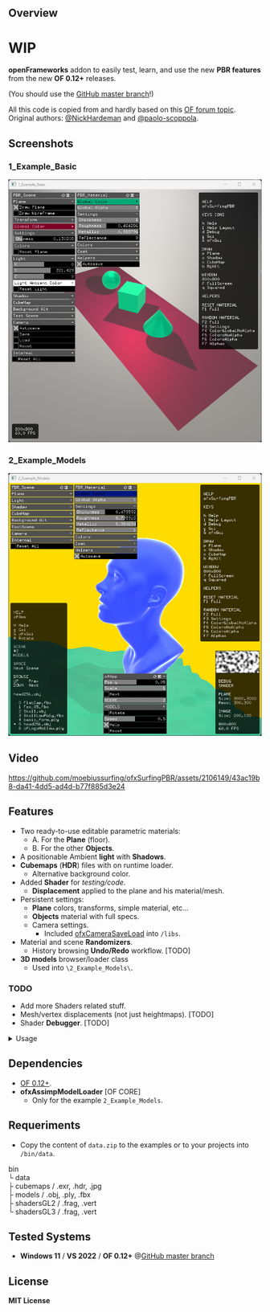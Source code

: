## Overview

# WIP 

**openFrameworks** addon to easily test, learn, and use the new **PBR features** from the new **OF 0.12+** releases.  

(You should use the [GitHub master branch](https://github.com/openframeworks/openFrameworks)!)  

All this code is copied from and hardly based on this [OF forum topic](https://forum.openframeworks.cc/t/ofshadow-and-ofshader-issue-on-of-0-12/42600/19 ).  
Original authors: [@NickHardeman](https://github.com/NickHardeman) and [@paolo-scoppola](https://github.com/paolo-scoppola).  

## Screenshots

### 1_Example_Basic
![](1_Example_Basic/Capture.PNG)

### 2_Example_Models
![](2_Example_Models/Capture.PNG)

## Video

https://github.com/moebiussurfing/ofxSurfingPBR/assets/2106149/43ac19b8-da41-4dd5-ad4d-b77f885d3e24

## Features

- Two ready-to-use editable parametric materials:
  - A. For the **Plane** (floor).
  - B. For the other **Objects**.
- A positionable Ambient **light** with **Shadows**.
- **Cubemaps** (**HDR**) files with on runtime loader.
  - Alternative background color.
- Added **Shader** for *testing/code*.
  - **Displacement** applied to the plane and his material/mesh.
- Persistent settings:
  - **Plane** colors, transforms, simple material, etc...
  - **Objects** material with full specs. 
  - Camera settings.
    - Included [ofxCameraSaveLoad](https://github.com/roymacdonald/ofxCameraSaveLoad) into `/libs`.
- Material and scene **Randomizers**.
  - History browsing **Undo/Redo** workflow. [TODO] 
- **3D models** browser/loader class
  - Used into `\2_Example_Models\`.

### TODO
  - Add more Shaders related stuff. 
  - Mesh/vertex displacements (not just heightmaps). [TODO]
  - Shader **Debugger**. [TODO]

<details>
  <summary>Usage</summary>
  <p>

### main.cpp
```.cpp
#include "ofApp.h"
#include "ofMain.h"

int main() {

#ifdef TARGET_OPENGLES // TODO
    ofGLESWindowSettings settings;
    settings.glesVersion = 2;
#else
    ofGLWindowSettings settings;
    settings.setGLVersion(3, 2);
#endif

    auto window = ofCreateWindow(settings);

    ofRunApp(window, make_shared<ofApp>());
    ofRunMainLoop();
}
```

### ofApp.h
```.cpp
#pragma once
#include "ofMain.h"

#include "ofxSurfingPBR.h"

#include <functional>
using callback_t = std::function<void()>;

class ofApp : public ofBaseApp {
public:
    void setup();
    void draw();

    ofEasyCam cam;

    ofxSurfingPBR pbr;
    void renderScene();
    };
```

### ofApp.cpp
```.cpp
void ofApp::setup() {
    pbr.setup();

    // Pass the local camera
    pbr.setCameraPtr(&cam);

    // Pass the render scene function
    callback_t f = std::bind(&ofApp::renderScene, this);
    pbr.setFunctionRenderScene(f);
}

void ofApp::draw() {
    pbr.draw();

    pbr.drawGui();
}

void ofApp::renderScene()
{
    // Plane floor
    pbr.drawPlane();

    // Other objects
    pbr.beginMaterial();
    {
        ///*   Draw here!   *///
    }
    pbr.endMaterial();
}
```

  </p>
</details>

## Dependencies

* [OF 0.12+](https://github.com/openframeworks/openFrameworks).
* **ofxAssimpModelLoader** [OF CORE]
    * Only for the example `2_Example_Models`. 

## Requeriments 

* Copy the content of `data.zip` to the examples or to your projects into `/bin/data`.

bin  
  └ data  
        ├ cubemaps / .exr, .hdr, .jpg  
        ├ models / .obj, .ply, .fbx  
        ├ shadersGL2 / .frag, .vert  
        └ shadersGL3 / .frag, .vert  

## Tested Systems
* **Windows 11** / **VS 2022** / **OF 0.12+** @[GitHub master branch](https://github.com/openframeworks/openFrameworks)

## License
**MIT License**